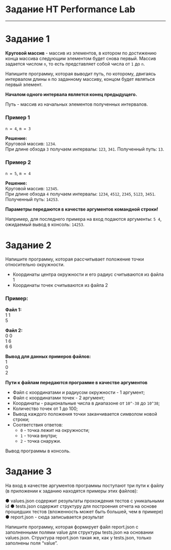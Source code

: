 # Задание НТ Performance Lab

---

# Задание 1

**Круговой массив** - массив из элементов, в котором по достижению конца массива следующим элементом будет снова первый. Массив задается числом `n`, то есть представляет собой числа от `1` до `n`.

Напишите программу, которая выводит путь, по которому, двигаясь интервалом длины `m` по заданному массиву, концом будет являться первый элемент.

**Началом одного интервала является конец предыдущего.**

Путь - массив из начальных элементов полученных интервалов.

### Пример 1
`n = 4`, `m = 3`

**Решение:**  
Круговой массив: `1234`.  
При длине обхода `3` получаем интервалы: `123`, `341`. Полученный путь: `13`.

### Пример 2
`n = 5`, `m = 4`

**Решение:**  
Круговой массив: `12345`.  
При длине обхода `4` получаем интервалы: `1234`, `4512`, `2345`, `5123`, `3451`.  
Полученный путь: `14253`.

**Параметры передаются в качестве аргументов командной строки!**

Например, для последнего примера на вход подаются аргументы: `5 4`, ожидаемый вывод в консоль: `14253`.

# Задание 2

Напишите программу, которая рассчитывает положение точки относительно окружности.

- Координаты центра окружности и его радиус считываются из файла 1
- Координаты точек считываются из файла 2

### Пример:
**Файл 1:**
<br>
1 1<br>
5

**Файл 2:**
<br>
0 0<br>
1 6<br>
6 6

**Вывод для данных примеров файлов:**
<br>
1<br>
0<br>
2

**Пути к файлам передаются программе в качестве аргументов**

- Файл с координатами и радиусом окружности - 1 аргумент;
- Файл с координатами точек - 2 аргумент;
- Координаты - рациональные числа в диапазоне от `10^-38` до `10^38`;
- Количество точек от 1 до 100;
- Вывод каждого положения точки заканчивается символом новой строки;
- Соответствия ответов:
    - `0` - точка лежит на окружности;
    - `1` - точка внутри;
    - `2` - точка снаружи.

Вывод программы в консоль.  

# Задание 3

На вход в качестве аргументов программы поступают три пути к файлу (в приложении к заданию находятся примеры этих файлов):

● values.json содержит результаты прохождения тестов с уникальными id
● tests.json содержит структуру для построения отчета на основе прошедших
тестов (вложенность может быть большей, чем в примере)
● report.json - сюда записывается результат

Напишите программу, которая формирует файл report.json с заполненными полями value для структуры tests.json на основании values.json.
Структура report.json такая же, как у tests.json, только заполнены поля “value”.